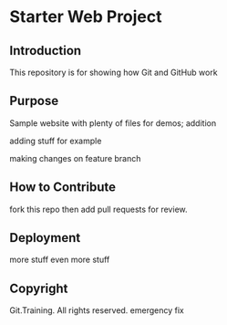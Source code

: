 # Starter Web Project

## Introduction
This repository is for showing how Git and GitHub work

## Purpose

Sample website with plenty of files for demos; addition

adding stuff for example

making changes on feature branch

## How to Contribute

fork this repo then add pull requests for review.

## Deployment

more stuff
even more stuff

## Copyright

Git.Training. All rights reserved.
emergency fix